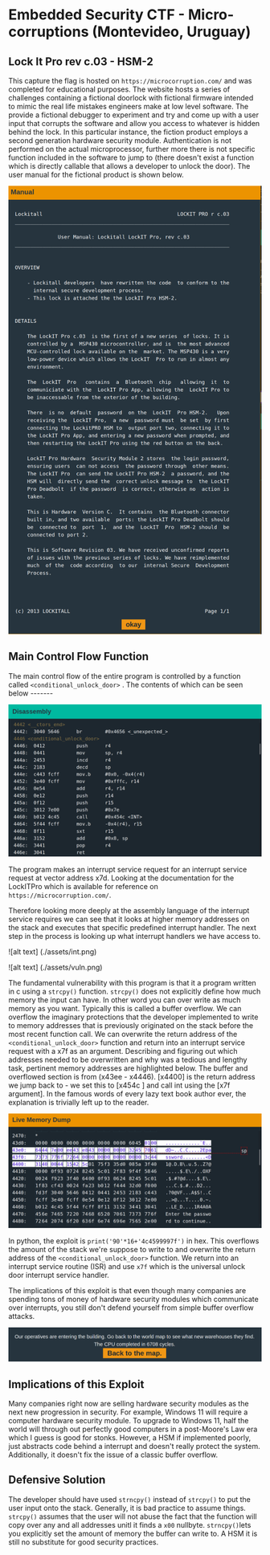 # Embedded Security CTF - Micro-corruptions (Montevideo, Uruguay)

## Lock It Pro rev c.03 - HSM-2  


This capture the flag is hosted on ```https://microcorruption.com/``` 
and was completed for educational purposes. The website hosts a series of challenges containing a fictional doorlock with fictional firmware intended to mimic the real life mistakes engineers make at low level software. The provide a fictional debugger to experiment and try and come up with a user input that corrupts the software and allow you access to whatever is hidden behind the lock. In this particular instance, the fiction product employs a second generation hardware security module. Authentication is not performed on the actual microprocessor, further more there is not specific function included in the software to jump to (there doesn't exist a function which is directly callable that allows a developer to unlock the door). The user manual for the fictional product is shown below. 

![alt text](./assets/manual.png)

## Main Control Flow Function  


The main control flow of the entire program is controlled by a function called ```<conditional_unlock_door>``` . The contents of which can be seen below -------

![alt text](./assets/main_control_flow.png)

The program makes an interrupt service request for an interrupt service request at vector address x7d. Looking at the documentation for the LockITPro which is available for reference on ```https://microcorruption.com/```.

Therefore looking more deeply at the assembly language of the interrupt service requires we can see that it looks at higher memory addresses on the stack and executes that specific predefined interrupt handler. The next step in the process is looking up what interrupt handlers we have access to.

![alt text] (./assets/int.png)

![alt text] (./assets/vuln.png)


The fundamental vulnerability with this program is that it a program written in c using a ```strcpy()``` function. ```strcpy()``` does not explicitly define how much memory the input can have. In other word you can over write as much memory as you want. Typically this is called a buffer overflow. We can overflow the imaginary protections that the developer implemented to write to memory addresses that is previously originated on the stack before the most recent function call. We can overwrite the return address of the ```<conditional_unlock_door>``` function and return into an interrupt service request with a x7f as an argument. Describing and figuring out which addresses needed to be overwritten and why was a tedious and lengthy task, pertinent memory addresses are highlighted below. The buffer and overflowed section is from (x43ee - x4446). [x4400] is the return address we jump back to - we set this to [x454c <INT>] and call int using the [x7f argument]. In the famous words of every lazy text book author ever, the explanation is trivially left up to the reader.

![alt text](./assets/mem.png)

In python, the exploit is ```print('90'*16+'4c4599997f')``` in hex. This overflows the amount of the stack we're suppose to write to and overwrite the return address of the ```<conditional_unlock_door>``` function. We return into an interrupt service routine (ISR) and use ```x7f``` which is the universal unlock door interrupt service handler.


The implications of this exploit is that even though many companies are spending tons of money of hardware security modules which communicate over interrupts, you still don't defend yourself from simple buffer overflow attacks.

![alt text](./assets/sol.png)

## Implications of this Exploit

Many companies right now are selling hardware security modules as the next new progression in security. For example, Windows 11 will require a computer hardware security module. To upgrade to Windows 11, half the world will through out perfectly good computers in a post-Moore's Law era which I guess is good for stonks. However, a HSM if implemented poorly, just abstracts code behind a interrupt and doesn't really protect the system. Additionally, it doesn't fix the issue of a classic buffer overflow.

## Defensive Solution

The developer should have used ```strncpy()``` instead of ```strcpy()``` to put the user input onto the stack. Generally, it is bad practice to assume things. ```strcpy()``` assumes that the user will not abuse the fact that the function will copy over any and all addresses unitl it finds a ```x00``` nullbyte. ```strncpy()```lets you explicitly set the amount of memory the buffer can write to. A HSM it is still no substitute for good security practices.




